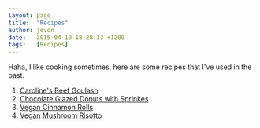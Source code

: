 ```yaml
---
layout: page
title:  "Recipes"
author: jevon
date:   2015-04-10 18:28:33 +1200
tags:   [Recipes]
---
```


Haha, I like cooking sometimes, here are some recipes that I've used in the past.

1. [Caroline's Beef Goulash](Caroline's_Beef_Goulash.md)
1. [Chocolate Glazed Donuts with Sprinkes](Chocolate_Glazed_Donuts_with_Sprinkes.md)
1. [Vegan Cinnamon Rolls](Vegan_Cinnamon_Rolls.md)
1. [Vegan Mushroom Risotto](Vegan_Mushroom_Risotto.md)
